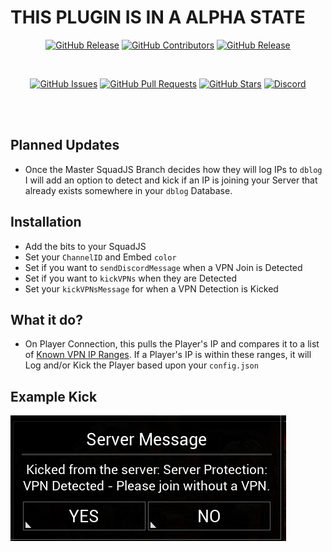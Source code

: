 # THIS PLUGIN IS IN A ALPHA STATE
<div align="center">

[![GitHub Release](https://img.shields.io/github/release/IgnisAlienus/SquadJS-IP-Detection.svg?style=flat-square)](https://github.com/IgnisAlienus/SquadJS-IP-Detection/releases)
[![GitHub Contributors](https://img.shields.io/github/contributors/IgnisAlienus/SquadJS-IP-Detection.svg?style=flat-square)](https://github.com/IgnisAlienus/SquadJS-IP-Detection/graphs/contributors)
[![GitHub Release](https://img.shields.io/github/license/IgnisAlienus/SquadJS-IP-Detection.svg?style=flat-square)](https://github.com/IgnisAlienus/SquadJS-IP-Detection/blob/master/LICENSE)

<br>

[![GitHub Issues](https://img.shields.io/github/issues/IgnisAlienus/SquadJS-IP-Detection.svg?style=flat-square)](https://github.com/IgnisAlienus/SquadJS-IP-Detection/issues)
[![GitHub Pull Requests](https://img.shields.io/github/issues-pr-raw/IgnisAlienus/SquadJS-IP-Detection.svg?style=flat-square)](https://github.com/IgnisAlienus/SquadJS-IP-Detection/pulls)
[![GitHub Stars](https://img.shields.io/github/stars/IgnisAlienus/SquadJS-IP-Detection.svg?style=flat-square)](https://github.com/IgnisAlienus/SquadJS-IP-Detection/stargazers)
[![Discord](https://img.shields.io/discord/1174357658971668551.svg?style=flat-square&logo=discord)](https://discord.gg/psg)

<br><br>
</div>

## Planned Updates
- Once the Master SquadJS Branch decides how they will log IPs to `dblog` I will add an option to detect and kick if an IP is joining your Server that already exists somewhere in your `dblog` Database.

## Installation
- Add the bits to your SquadJS
- Set your `ChannelID` and Embed `color`
- Set if you want to `sendDiscordMessage` when a VPN Join is Detected
- Set if you want to `kickVPNs` when they are Detected
- Set your `kickVPNsMessage` for when a VPN Detection is Kicked

## What it do?
- On Player Connection, this pulls the Player's IP and compares it to a list of [Known VPN IP Ranges](https://raw.githubusercontent.com/X4BNet/lists_vpn/main/ipv4.txt). If a Player's IP is within these ranges, it will Log and/or Kick the Player based upon your `config.json`

## Example Kick
![Example](https://raw.githubusercontent.com/IgnisAlienus/SquadJS-IP-Detection/master/example-kick.png)